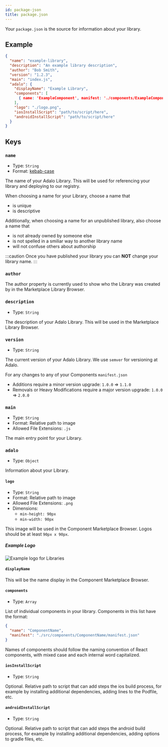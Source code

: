 ```yaml
---
id: package-json
title: package.json
---
```


Your `package.json` is the source for information about your library.

## Example

```json
{
  "name": "example-library",
  "description": "An example library description",
  "author": "Bob Smith",
  "version": "1.2.3",
  "main": "index.js",
  "adalo": {
    "displayName": "Example Library",
    "components": [
      { name: 'ExampleComponent', manifest: './components/ExampleComponent/manifest.json' }
    ],
    "logo": "./logo.png",
    "iosInstallScript": "path/to/script/here",
    "androidInstallScript": "path/to/script/here"
  }
}
```

## Keys

### `name`

- Type: `String`
- Format: [kebab-case](https://en.wiktionary.org/wiki/kebab_case)

The name of your Adalo Library. This will be used for referencing your library and deploying to our registry.

When choosing a name for your Library, choose a name that

- is unique
- is descriptive

Additionally, when choosing a name for an unpublished library, also choose a name that

-  is not already owned by someone else
-  is not spelled in a smiliar way to another library name
-  will not confuse others about authorship

:::caution
Once you have published your library you can **NOT** change your library name.
:::

### `author`

The author property is currently used to show who the Library was created by in the Marketplace Library Browser.

### `description`

- Type: `String`

The description of your Adalo Library. This will be used in the Marketplace Library Browser.

### `version`

- Type: `String`

The current version of your Adalo Library. We use `semver` for versioning at Adalo.

For any changes to any of your Components `manifest.json`

- Additions require a minor version upgrade: `1.0.0` => `1.1.0`
- Removals or Heavy Modifications require a major version upgrade: `1.0.0` => `2.0.0`

### `main`

- Type: `String`
- Format: Relative path to image
- Allowed File Extensions: `.js`

The main entry point for your Library.

### `adalo`

- Type: `Object`

Information about your Library.

#### `logo`

- Type: `String`
- Format: Relative path to image
- Allowed File Extensions: `.png`
- Dimensions:
  - `min-height: 90px`
  - `min-width: 90px`

This image will be used in the Component Marketplace Browser. Logos should be at least `90px x 90px`.

##### Example Logo

![Example logo for Libraries](/static/img/example-logo.png)

#### `displayName`

This will be the name display in the Component Marketplace Browser.

#### `components`

- Type: `Array`

List of individual components in your library. Components in this list have the format:

```json
{
  "name": "ComponentName",
  "manifest": "./src/components/ComponentName/manifest.json"
}
```
Names of components should follow the naming convention of React components, with
mixed case and each internal word capitalized.

#### `iosInstallScript`

- Type: `String`

Optional. Relative path to script that can add steps the ios build process,
for example by installing additional dependencies, adding lines to the Podfile, etc.

#### `androidInstallScript`

- Type: `String`

Optional. Relative path to script that can add steps the android build process,
for example by installing additional dependencies, adding options to gradle files, etc.
